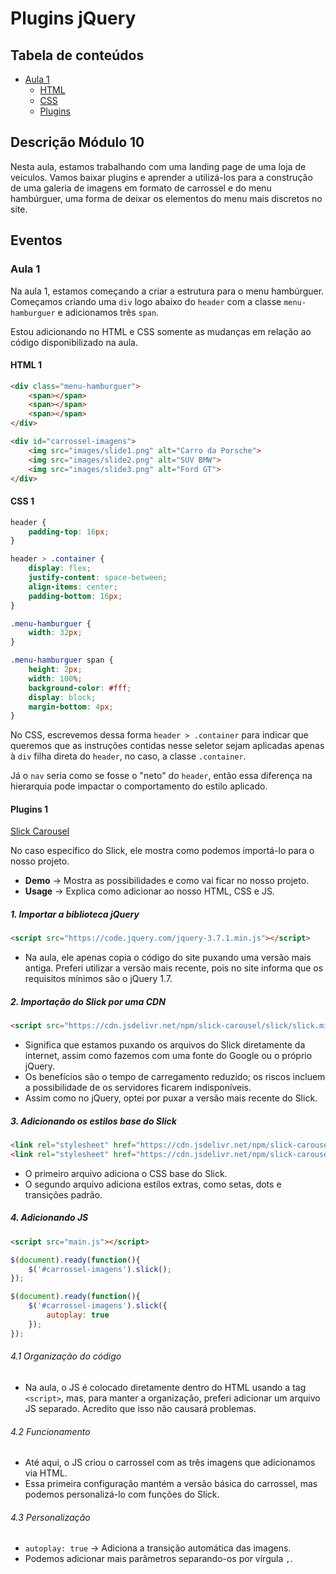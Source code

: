 # Plugins jQuery

## Tabela de conteúdos
- [Aula 1](#aula-1)
    - [HTML](#html-1)
    - [CSS](#css-1)
    - [Plugins](#plugins-1)

## Descrição Módulo 10

Nesta aula, estamos trabalhando com uma landing page de uma loja de veículos. Vamos baixar plugins e aprender a utilizá-los para a construção de uma galeria de imagens em formato de carrossel e do menu hambúrguer, uma forma de deixar os elementos do menu mais discretos no site.

## Eventos

### Aula 1

Na aula 1, estamos começando a criar a estrutura para o menu hambúrguer. Começamos criando uma `div` logo abaixo do `header` com a classe `menu-hamburguer` e adicionamos três `span`.

Estou adicionando no HTML e CSS somente as mudanças em relação ao código disponibilizado na aula.

#### HTML 1

```html
<div class="menu-hamburguer">
    <span></span>
    <span></span>
    <span></span>
</div>

<div id="carrossel-imagens">
    <img src="images/slide1.png" alt="Carro da Porsche">
    <img src="images/slide2.png" alt="SUV BMW">
    <img src="images/slide3.png" alt="Ford GT">
</div>
```

#### CSS 1

```css
header {
    padding-top: 16px;
}

header > .container {
    display: flex;
    justify-content: space-between;
    align-items: center;
    padding-bottom: 16px;
}

.menu-hamburguer {
    width: 32px;
}

.menu-hamburguer span {
    height: 2px;
    width: 100%;
    background-color: #fff;
    display: block;
    margin-bottom: 4px;
}
```

No CSS, escrevemos dessa forma `header > .container` para indicar que queremos que as instruções contidas nesse seletor sejam aplicadas apenas à `div` filha direta do `header`, no caso, a classe `.container`.

Já o `nav` seria como se fosse o "neto" do `header`, então essa diferença na hierarquia pode impactar o comportamento do estilo aplicado.

#### Plugins 1

[Slick Carousel](https://kenwheeler.github.io/slick/)

No caso específico do Slick, ele mostra como podemos importá-lo para o nosso projeto.

- **Demo** → Mostra as possibilidades e como vai ficar no nosso projeto.
- **Usage** → Explica como adicionar ao nosso HTML, CSS e JS.

##### 1. Importar a biblioteca jQuery
```html
<script src="https://code.jquery.com/jquery-3.7.1.min.js"></script>
```
- Na aula, ele apenas copia o código do site puxando uma versão mais antiga. Preferi utilizar a versão mais recente, pois no site informa que os requisitos mínimos são o jQuery 1.7.

##### 2. Importação do Slick por uma CDN
```html
<script src="https://cdn.jsdelivr.net/npm/slick-carousel/slick/slick.min.js"></script>
```
- Significa que estamos puxando os arquivos do Slick diretamente da internet, assim como fazemos com uma fonte do Google ou o próprio jQuery.
- Os benefícios são o tempo de carregamento reduzido; os riscos incluem a possibilidade de os servidores ficarem indisponíveis.
- Assim como no jQuery, optei por puxar a versão mais recente do Slick.

##### 3. Adicionando os estilos base do Slick
```html
<link rel="stylesheet" href="https://cdn.jsdelivr.net/npm/slick-carousel/slick/slick.css"/>
<link rel="stylesheet" href="https://cdn.jsdelivr.net/npm/slick-carousel/slick/slick-theme.css"/>
```
- O primeiro arquivo adiciona o CSS base do Slick.
- O segundo arquivo adiciona estilos extras, como setas, dots e transições padrão.

##### 4. Adicionando JS
```html
<script src="main.js"></script>
```
```js
$(document).ready(function(){
    $('#carrossel-imagens').slick();
});
```
```js
$(document).ready(function(){
    $('#carrossel-imagens').slick({
        autoplay: true
    });
});
```

###### 4.1 Organização do código
- Na aula, o JS é colocado diretamente dentro do HTML usando a tag `<script>`, mas, para manter a organização, preferi adicionar um arquivo JS separado. Acredito que isso não causará problemas.

###### 4.2 Funcionamento
- Até aqui, o JS criou o carrossel com as três imagens que adicionamos via HTML.
- Essa primeira configuração mantém a versão básica do carrossel, mas podemos personalizá-lo com funções do Slick.

###### 4.3 Personalização
- `autoplay: true` → Adiciona a transição automática das imagens.
- Podemos adicionar mais parâmetros separando-os por vírgula `,`.